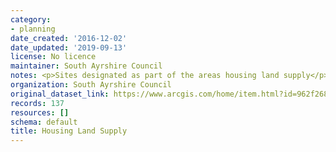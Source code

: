 ```yaml
---
category:
- planning
date_created: '2016-12-02'
date_updated: '2019-09-13'
license: No licence
maintainer: South Ayrshire Council
notes: <p>Sites designated as part of the areas housing land supply</p>
organization: South Ayrshire Council
original_dataset_link: https://www.arcgis.com/home/item.html?id=962f268ed1be4be386e442fbaa6f0de4
records: 137
resources: []
schema: default
title: Housing Land Supply
---
```

